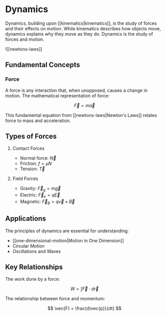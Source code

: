 # Dynamics

Dynamics, building upon [[kinematics|kinematics]], is the study of forces and their effects on motion. While kinematics describes how objects move, dynamics explains why they move as they do.
Dynamics is the study of forces and motion.

![[newtons-laws]]



## Fundamental Concepts

### Force
A force is any interaction that, when unopposed, causes a change in motion. The mathematical representation of force:

$$ \vec{F} = m\vec{a} $$

This fundamental equation from [[newtons-laws|Newton's Laws]] relates force to mass and acceleration.

## Types of Forces

1. Contact Forces
   - Normal force: $\vec{N}$
   - Friction: $f = \mu N$
   - Tension: $\vec{T}$

2. Field Forces
   - Gravity: $\vec{F}_g = m\vec{g}$
   - Electric: $\vec{F}_e = q\vec{E}$
   - Magnetic: $\vec{F}_B = q\vec{v} \times \vec{B}$

## Applications

The principles of dynamics are essential for understanding:
- [[one-dimensional-motion|Motion in One Dimension]]
- Circular Motion
- Oscillations and Waves

## Key Relationships

The work done by a force:

$$ W = \int \vec{F} \cdot d\vec{r} $$

The relationship between force and momentum:

$$ \vec{F} = \frac{d\vec{p}}{dt} $$
